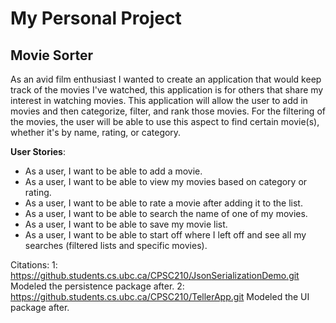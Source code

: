 # My Personal Project

## Movie Sorter

As an avid film enthusiast I wanted to create an application that 
would keep track of the movies I've watched, this application is for others that share 
my interest in watching movies. This application will allow the user to add in movies and then 
categorize, filter, and rank those movies. For the filtering of the movies, 
the user will be able to use this aspect to find certain movie(s), whether it's by name, rating, or category.


 **User Stories**:
 - As a user, I want to be able to add a movie.
 - As a user, I want to be able to view my movies based on category or rating.
 - As a user, I want to be able to rate a movie after adding it to the list.
 - As a user, I want to be able to search the name of one of my movies.
 - As a user, I want to be able to save my movie list.
 - As a user, I want to be able to start off where I left off and see all my 
              searches (filtered lists and specific movies).

Citations:
1: https://github.students.cs.ubc.ca/CPSC210/JsonSerializationDemo.git
    Modeled the persistence package after.
2: https://github.students.cs.ubc.ca/CPSC210/TellerApp.git
    Modeled the UI package after.

